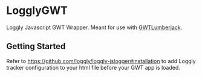 # LogglyGWT
Loggly Javascript GWT Wrapper. Meant for use with [GWTLumberjack](https://github.com/ClickHandlerIO/gwt-lumberjack).

## Getting Started
Refer to https://github.com/loggly/loggly-jslogger#installation to add Loggly tracker configuration to your html file before your GWT app is loaded.



